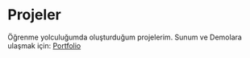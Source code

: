 # Projeler

Öğrenme yolculuğumda oluşturduğum projelerim. Sunum ve Demolara ulaşmak için: [Portfolio](https://turhanportfolyo.netlify.app/)
